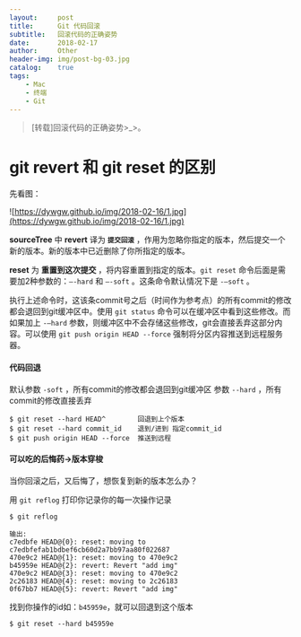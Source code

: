 ```yaml
---
layout:     post
title:      Git 代码回滚
subtitle:   回滚代码的正确姿势
date:       2018-02-17
author:     Other
header-img: img/post-bg-03.jpg
catalog:    true
tags:
    - Mac
    - 终端
    - Git
---
```


>[转载]回滚代码的正确姿势>_>。

# **git revert** 和 **git reset** 的区别
 先看图：
 
![https://dywgw.github.io/img/2018-02-16/1.jpg](https://dywgw.github.io/img/2018-02-16/1.jpg)

**sourceTree** 中 **revert** 译为 **`提交回滚`** ，作用为忽略你指定的版本，然后提交一个新的版本。新的版本中已近删除了你所指定的版本。

**reset** 为 **重置到这次提交** ，将内容重置到指定的版本。`git reset` 命令后面是需要加2种参数的：`–-hard` 和 `–-soft` 。这条命令默认情况下是 `-–soft` 。

执行上述命令时，这该条commit号之后（时间作为参考点）的所有commit的修改都会退回到git缓冲区中。使用 `git status` 命令可以在缓冲区中看到这些修改。而如果加上 `-–hard` 参数，则缓冲区中不会存储这些修改，git会直接丢弃这部分内容。可以使用 `git push origin HEAD --force` 强制将分区内容推送到远程服务器。

#### 代码回退 

默认参数 `-soft` ，所有commit的修改都会退回到git缓冲区
参数 `--hard` ，所有commit的修改直接丢弃

	$ git reset --hard HEAD^        回退到上个版本
	$ git reset --hard commit_id    退到/进到 指定commit_id	
	$ git push origin HEAD --force  推送到远程
	
#### 可以吃的后悔药->版本穿梭

当你回滚之后，又后悔了，想恢复到新的版本怎么办？

用 `git reflog` 打印你记录你的每一次操作记录

	$ git reflog
	
	输出:
	c7edbfe HEAD@{0}: reset: moving to c7edbfefab1bdbef6cb60d2a7bb97aa80f022687
	470e9c2 HEAD@{1}: reset: moving to 470e9c2
	b45959e HEAD@{2}: revert: Revert "add img"
	470e9c2 HEAD@{3}: reset: moving to 470e9c2
	2c26183 HEAD@{4}: reset: moving to 2c26183
	0f67bb7 HEAD@{5}: revert: Revert "add img"
	
找到你操作的id如：`b45959e`，就可以回退到这个版本
	
	$ git reset --hard b45959e
	
